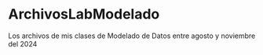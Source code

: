 # ArchivosLabModelado

Los archivos de mis clases de Modelado de Datos entre agosto y noviembre del 2024
